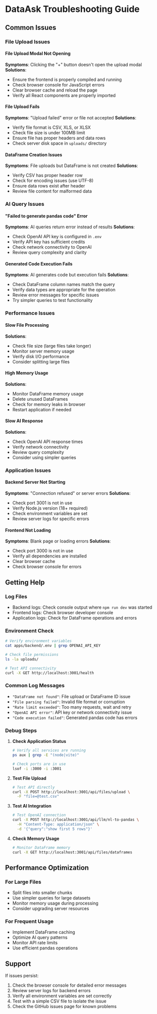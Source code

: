 # DataAsk Troubleshooting Guide

## Common Issues

### File Upload Issues

#### File Upload Modal Not Opening
**Symptoms**: Clicking the "+" button doesn't open the upload modal
**Solutions**:
- Ensure the frontend is properly compiled and running
- Check browser console for JavaScript errors
- Clear browser cache and reload the page
- Verify all React components are properly imported

#### File Upload Fails
**Symptoms**: "Upload failed" error or file not accepted
**Solutions**:
- Verify file format is CSV, XLS, or XLSX
- Check file size is under 100MB limit
- Ensure file has proper headers and data rows
- Check server disk space in `uploads/` directory

#### DataFrame Creation Issues
**Symptoms**: File uploads but DataFrame is not created
**Solutions**:
- Verify CSV has proper header row
- Check for encoding issues (use UTF-8)
- Ensure data rows exist after header
- Review file content for malformed data

### AI Query Issues

#### "Failed to generate pandas code" Error
**Symptoms**: AI queries return error instead of results
**Solutions**:
- Check OpenAI API key is configured in `.env`
- Verify API key has sufficient credits
- Check network connectivity to OpenAI
- Review query complexity and clarity

#### Generated Code Execution Fails
**Symptoms**: AI generates code but execution fails
**Solutions**:
- Check DataFrame column names match the query
- Verify data types are appropriate for the operation
- Review error messages for specific issues
- Try simpler queries to test functionality

### Performance Issues

#### Slow File Processing
**Solutions**:
- Check file size (large files take longer)
- Monitor server memory usage
- Verify disk I/O performance
- Consider splitting large files

#### High Memory Usage
**Solutions**:
- Monitor DataFrame memory usage
- Delete unused DataFrames
- Check for memory leaks in browser
- Restart application if needed

#### Slow AI Response
**Solutions**:
- Check OpenAI API response times
- Verify network connectivity
- Review query complexity
- Consider using simpler queries

### Application Issues

#### Backend Server Not Starting
**Symptoms**: "Connection refused" or server errors
**Solutions**:
- Check port 3001 is not in use
- Verify Node.js version (18+ required)
- Check environment variables are set
- Review server logs for specific errors

#### Frontend Not Loading
**Symptoms**: Blank page or loading errors
**Solutions**:
- Check port 3000 is not in use
- Verify all dependencies are installed
- Clear browser cache
- Check browser console for errors

## Getting Help

### Log Files
- Backend logs: Check console output where `npm run dev` was started
- Frontend logs: Check browser developer console
- Application logs: Check for DataFrame operations and errors

### Environment Check
```bash
# Verify environment variables
cat apps/backend/.env | grep OPENAI_API_KEY

# Check file permissions
ls -la uploads/

# Test API connectivity
curl -X GET http://localhost:3001/health
```

### Common Log Messages
- `"DataFrame not found"`: File upload or DataFrame ID issue
- `"File parsing failed"`: Invalid file format or corruption
- `"Rate limit exceeded"`: Too many requests, wait and retry
- `"OpenAI API error"`: API key or network connectivity issue
- `"Code execution failed"`: Generated pandas code has errors

### Debug Steps

1. **Check Application Status**
   ```bash
   # Verify all services are running
   ps aux | grep -E "(node|vite)"
   
   # Check ports are in use
   lsof -i :3000 -i :3001
   ```

2. **Test File Upload**
   ```bash
   # Test API directly
   curl -X POST http://localhost:3001/api/files/upload \
     -F "file=@test.csv"
   ```

3. **Test AI Integration**
   ```bash
   # Test OpenAI connection
   curl -X POST http://localhost:3001/api/llm/nl-to-pandas \
     -H "Content-Type: application/json" \
     -d '{"query":"show first 5 rows"}'
   ```

4. **Check Memory Usage**
   ```bash
   # Monitor DataFrame memory
   curl -X GET http://localhost:3001/api/files/dataframes
   ```

## Performance Optimization

### For Large Files
- Split files into smaller chunks
- Use simpler queries for large datasets
- Monitor memory usage during processing
- Consider upgrading server resources

### For Frequent Usage
- Implement DataFrame caching
- Optimize AI query patterns
- Monitor API rate limits
- Use efficient pandas operations

## Support

If issues persist:
1. Check the browser console for detailed error messages
2. Review server logs for backend errors
3. Verify all environment variables are set correctly
4. Test with a simple CSV file to isolate the issue
5. Check the GitHub issues page for known problems

